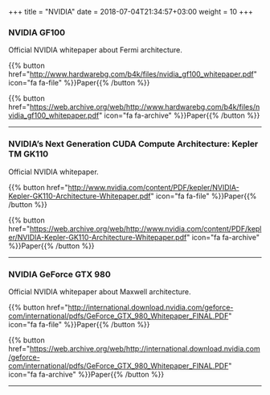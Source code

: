 +++
title = "NVIDIA"
date = 2018-07-04T21:34:57+03:00
weight = 10
+++

### NVIDIA GF100

Official NVIDIA whitepaper about Fermi architecture.

{{% button href="http://www.hardwarebg.com/b4k/files/nvidia_gf100_whitepaper.pdf" icon="fa fa-file" %}}Paper{{% /button %}}

{{% button href="https://web.archive.org/web/http://www.hardwarebg.com/b4k/files/nvidia_gf100_whitepaper.pdf" icon="fa fa-archive" %}}Paper{{% /button %}}

***

### NVIDIA’s Next Generation CUDA Compute Architecture: Kepler TM GK110

Official NVIDIA whitepaper.

{{% button href="http://www.nvidia.com/content/PDF/kepler/NVIDIA-Kepler-GK110-Architecture-Whitepaper.pdf" icon="fa fa-file" %}}Paper{{% /button %}}

{{% button href="https://web.archive.org/web/http://www.nvidia.com/content/PDF/kepler/NVIDIA-Kepler-GK110-Architecture-Whitepaper.pdf" icon="fa fa-archive" %}}Paper{{% /button %}}

***

### NVIDIA GeForce GTX 980

Official NVIDIA whitepaper about Maxwell architecture.

{{% button href="http://international.download.nvidia.com/geforce-com/international/pdfs/GeForce_GTX_980_Whitepaper_FINAL.PDF" icon="fa fa-file" %}}Paper{{% /button %}}

{{% button href="https://web.archive.org/web/http://international.download.nvidia.com/geforce-com/international/pdfs/GeForce_GTX_980_Whitepaper_FINAL.PDF" icon="fa fa-archive" %}}Paper{{% /button %}}

***
